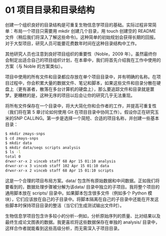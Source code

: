 # 01 项目目录和目录结构

创建一个组织良好的目录结构是可重复生物信息学项目的基础。实际过程非常简单：布局一个项目只需要用 mkdir 创建几个目录，用 touch 创建空的 README 文件（稍后我们将深入了解这些命令)。这种简单的初始规划会获得长期的回报。对于大型项目，研究人员可能要花费数年时间在这种目录结构中工作。

其他研究人员也注意到良好项目组织的重要性（Noble，2009 年）。虽然最终你会制定出适合自己的项目组织计划，在本章中，我们将首先介绍我在工作中使用的方案（与 Noble 的方案类似）。

项目中使用的所有文件和目录都应存放在单个项目目录中，并有明确的名称。在项目过程中，你会积累大量的数据文件、笔记和脚本，如果这些文件和目录分散在硬盘上（更有甚者，散落在多台计算机的硬盘上），那么要追踪文件和目录就是噩梦。更糟糕的是，这种无序的项目以后会让你的研究几乎无法重现。

将所有文件保存在一个目录中，将大大简化你和合作者的工作，并提高可重复性（我们将在第 5 章讨论如何使用 Git 在项目目录中协同工作）。假设你正在研究玉米的SNP CALLING。第一步是选择一个简短、合适的项目名称，并创建一些基本目录：

```bash
$ mkdir zmays-snps
$ cd zmays-snps
$ mkdir data
$ mkdir data/seqs scripts analysis
$ ls -l
total 0
drwxr-xr-x 2 vinceb staff 68 Apr 15 01:10 analysis
drwxr-xr-x 3 vinceb staff 102 Apr 15 01:10 data
drwxr-xr-x 2 vinceb staff 68 Apr 15 01:10 scripts
```

这是一个合理的项目布局方案。data/ 包含所有原始数据和中间数据。正如我们将要看到的，数据处理步骤被分解为该data/ 目录中独立的子项目。我将整个项目的通用脚本放在 scripts/ 目录中。如果脚本包含很多文件（例如多个 Python 模块），它们应该放在自己的子目录中。将脚本隔离在自己的子目录中还能在开发这些脚本时保持项目目录的整洁（当它们生成测试输出文件时）。

生物信息学项目包含许多较小的分析--例如，分析原始序列的质量、比对结果以及最终生成论文图表的数据。我更喜欢将这些数据保存在单独的 analysis/ 目录中，这样合作者就能看到这些高级分析，而无需深入子项目目录。
